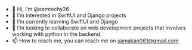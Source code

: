 - 👋 Hi, I’m @samtechy26
- 👀 I’m interested in SwiftUI and Django projects
- 🌱 I’m currently learning SwiftUI and Django
- 💞️ I’m looking to collaborate on web development projects that involves working with python in the backend.
- 📫 How to reach me, you can reach me on samakan061@gmail.com

<!---
samtechy26/samtechy26 is a ✨ special ✨ repository because its `README.md` (this file) appears on your GitHub profile.
You can click the Preview link to take a look at your changes.
--->
